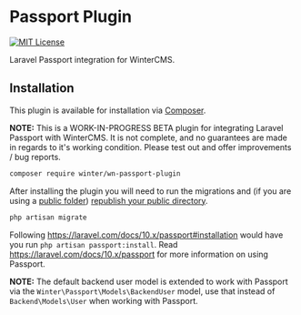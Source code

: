 # Passport Plugin

[![MIT License](https://img.shields.io/badge/license-MIT-blue.svg)](https://github.com/wintercms/wn-passport-plugin/blob/main/LICENSE)

Laravel Passport integration for WinterCMS.

## Installation

This plugin is available for installation via [Composer](http://getcomposer.org/).

**NOTE:** This is a WORK-IN-PROGRESS BETA plugin for integrating Laravel Passport with WinterCMS. It is not complete, and no guarantees are made in regards to it's working condition. Please test out and offer improvements / bug reports.

```bash
composer require winter/wn-passport-plugin
```

After installing the plugin you will need to run the migrations and (if you are using a [public folder](https://wintercms.com/docs/develop/docs/setup/configuration#using-a-public-folder)) [republish your public directory](https://wintercms.com/docs/develop/docs/console/setup-maintenance#mirror-public-files).

```bash
php artisan migrate
```

Following https://laravel.com/docs/10.x/passport#installation would have you run `php artisan passport:install`. Read https://laravel.com/docs/10.x/passport for more information on using Passport.

**NOTE:** The default backend user model is extended to work with Passport via the `Winter\Passport\Models\BackendUser` model, use that instead of `Backend\Models\User` when working with Passport.
